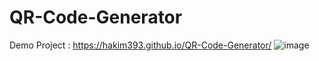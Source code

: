 # QR-Code-Generator
Demo Project : https://hakim393.github.io/QR-Code-Generator/
![image](https://github.com/Hakim393/QR-Code-Generator/assets/117341852/e2f2b1c3-06a1-4268-bf48-927c1e4ed130)
